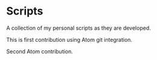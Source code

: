 # Scripts
A collection of my personal scripts as they are developed.

This is first contribution using Atom git integration.

Second Atom contribution.
